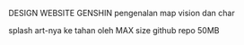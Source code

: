 DESIGN WEBSITE GENSHIN pengenalan map vision dan char

splash art-nya ke tahan oleh MAX size github repo 50MB
